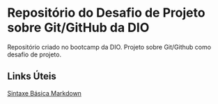 # Repositório do Desafio de Projeto sobre Git/GitHub da DIO
Repositório criado no bootcamp da DIO. Projeto sobre Git/Github como desafio de projeto.

## Links Úteis
[Sintaxe Básica Markdown](https://www.markdownguide.org/basic-syntax/)
